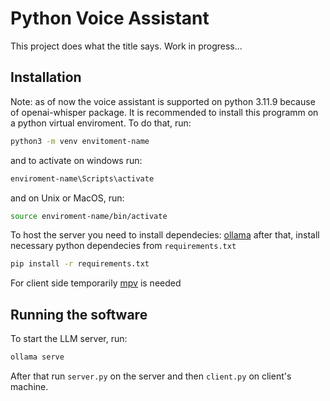# Python Voice Assistant
This project does what the title says. Work in progress...

## Installation
Note: as of now the voice assistant is supported on python 3.11.9 because of openai-whisper package.
It is recommended to install this programm on a python virtual enviroment. To do that, run:
```sh
python3 -m venv envitoment-name
```
and to activate on windows run:
```sh
enviroment-name\Scripts\activate
```
and on Unix or MacOS, run:
```sh
source enviroment-name/bin/activate
```

To host the server you need to install dependecies:
[ollama](https://ollama.com/download)
after that, install necessary python dependecies from `requirements.txt`
```sh
pip install -r requirements.txt
```

For client side temporarily [mpv](https://mpv.io/) is needed

## Running the software
To start the LLM server, run:
```sh
ollama serve
```
After that run `server.py` on the server and then `client.py` on client's machine.
